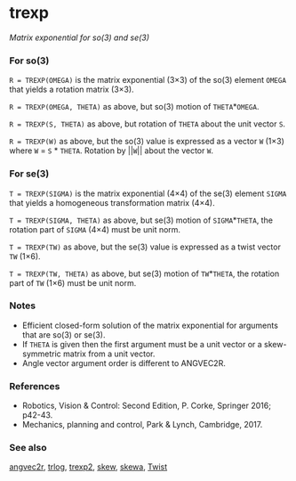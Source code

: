 ---
---
# trexp
_Matrix exponential for so(3) and se(3)_
### For so(3)


```R = TREXP(OMEGA)``` is the matrix exponential (3&times;3) of the so(3) element `OMEGA` that
yields a rotation matrix (3&times;3).


```R = TREXP(OMEGA, THETA)``` as above, but so(3) motion of `THETA`*`OMEGA`.


```R = TREXP(S, THETA)``` as above, but rotation of `THETA` about the unit vector `S`.


```R = TREXP(W)``` as above, but the so(3) value is expressed as a vector `W`
(1&times;3) where `W` = `S` * `THETA`. Rotation by ||`W`|| about the vector `W`.
### For se(3)


```T = TREXP(SIGMA)``` is the matrix exponential (4&times;4) of the se(3) element `SIGMA` that
yields a homogeneous transformation  matrix (4&times;4).


```T = TREXP(SIGMA, THETA)``` as above, but se(3) motion of `SIGMA`*`THETA`, the
rotation part of `SIGMA` (4&times;4) must be unit norm.


```T = TREXP(TW)``` as above, but the se(3) value is expressed as a twist vector `TW`
(1&times;6).


```T = TREXP(TW, THETA)``` as above, but se(3) motion of `TW`*`THETA`, the
rotation part of `TW` (1&times;6) must be unit norm.
### Notes
* Efficient closed-form solution of the matrix exponential for arguments that are    so(3) or se(3).
* If `THETA` is given then the first argument must be a unit vector or a    skew-symmetric matrix from a unit vector.
* Angle vector argument order is different to ANGVEC2R.

### References
* Robotics, Vision & Control: Second Edition, P. Corke, Springer 2016; p42-43.
* Mechanics, planning and control, Park & Lynch, Cambridge, 2017.

### See also

[angvec2r](angvec2r.md), [trlog](trlog.md), [trexp2](trexp2.md), [skew](skew.md), [skewa](skewa.md), [Twist](Twist.md)
